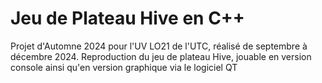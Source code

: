 # Jeu de Plateau Hive en C++
Projet d'Automne 2024 pour l'UV LO21 de l'UTC, réalisé de septembre à décembre 2024.
Reproduction du jeu de plateau Hive, jouable en version console ainsi qu'en version graphique via le logiciel QT
